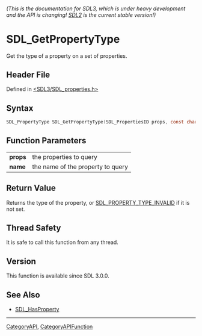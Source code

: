 ###### (This is the documentation for SDL3, which is under heavy development and the API is changing! [SDL2](https://wiki.libsdl.org/SDL2/) is the current stable version!)
# SDL_GetPropertyType

Get the type of a property on a set of properties.

## Header File

Defined in [<SDL3/SDL_properties.h>](https://github.com/libsdl-org/SDL/blob/main/include/SDL3/SDL_properties.h)

## Syntax

```c
SDL_PropertyType SDL_GetPropertyType(SDL_PropertiesID props, const char *name);

```

## Function Parameters

|               |                                   |
| ------------- | --------------------------------- |
| **props**     | the properties to query           |
| **name**      | the name of the property to query |

## Return Value

Returns the type of the property, or
[SDL_PROPERTY_TYPE_INVALID](SDL_PROPERTY_TYPE_INVALID) if it is not set.

## Thread Safety

It is safe to call this function from any thread.

## Version

This function is available since SDL 3.0.0.

## See Also

* [SDL_HasProperty](SDL_HasProperty)

----
[CategoryAPI](CategoryAPI), [CategoryAPIFunction](CategoryAPIFunction)

